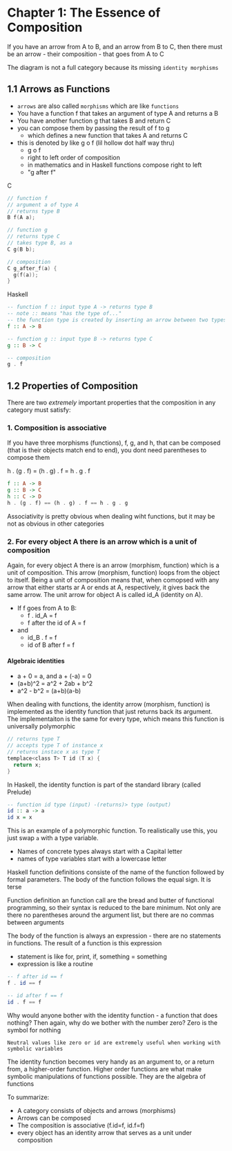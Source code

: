 # Chapter 1: The Essence of Composition

If you have an arrow from A to B, and an arrow from B to C, then there must be an arrow - their composition - that goes from A to C

The diagram is not a full category because its missing `identity morphisms`

## 1.1 Arrows as Functions

- `arrows` are also called `morphisms` which are like `functions`
- You have a function f that takes an argument of type A and returns a B
- You have another function g that takes B and return C
- you can compose them by passing the result of f to g
  - which defines a new function that takes A and returns C
- this is denoted by like g o f (lil hollow dot half way thru)
  - g o f
  - right to left order of composition
  - in mathematics and in Haskell functions compose right to left
  - "g after f"

C

```c
// function f
// argument a of type A
// returns type B
B f(A a);

// function g
// returns type C
// takes type B, as a
C g(B b);

// composition
C g_after_f(a) {
  g(f(a));
}
```

Haskell

```hs
-- function f :: input type A -> returns type B
-- note :: means "has the type of..."
-- the function type is created by inserting an arrow between two types
f :: A -> B

-- function g :: input type B -> returns type C
g :: B -> C

-- composition
g . f
```

## 1.2 Properties of Composition

There are two *extremely* important properties that the composition in any category must satisfy:

### 1. Composition is associative

If you have three morphisms (functions), f, g, and h, that can be composed (that is their objects match end to end), you dont need parentheses to compose them

h . (g . f) = (h . g) . f = h . g . f

```hs
f :: A -> B
g :: B -> C
h :: C -> D
h . (g . f) == (h . g) . f == h . g . g
```

Associativity is pretty obvious when dealing wiht functions, but it may be not as obvious in other categories

### 2. For every object A there is an arrow which is a unit of composition

Again, for every object A there is an arrow (morphism, function) which is a unit of composition. This arrow (morphism, function) loops from the object to itself. Being a unit of composition means that, when comopsed with any arrow that either starts ar A or ends at A, respectively, it gives back the same arrow. The unit arrow for object A is called id_A (identity on A).

- If f goes from A to B:
  - f . id_A = f
  - f after the id of A = f
- and
  - id_B . f = f
  - id of B after f = f

#### Algebraic identities

- a + 0 = a, and a + (-a) = 0
- (a+b)^2 = a^2 + 2ab + b^2
- a^2 - b^2 = (a+b)(a-b)

When dealing with functions, the identity arrow (morphism, function) is implemented as the identity function that just returns back its argument. The implementaiton is the same for every type, which means this function is universally polymorphic

```c
// returns type T
// accepts type T of instance x
// returns instace x as type T
templace<class T> T id (T x) {
  return x;
}
```

In Haskell, the identity function is part of the standard library (called Prelude)

```hs
-- function id type (input) -(returns)> type (output)
id :: a -> a
id x = x
```

This is an example of a polymorphic function. To realistically use this, you just swap `a` with a type variable.

- Names of concrete types always start with a Capital letter
- names of type variables start with a lowercase letter

Haskell function definitions consiste of the name of the function followed by formal parameters. The body of the function follows the equal sign. It is terse

Function definition an function call are the bread and butter of functional programming, so their syntax is reduced to the bare minimum. Not only are there no parentheses around the argument list, but there are no commas between arguments

The body of the function is always an expression - there are no statements in functions. The result of a function is this expression

- statement is like for, print, if, something = something
- expression is like a routine

```hs
-- f after id == f
f . id == f

-- id after f == f
id . f == f
```

Why would anyone bother with the identity function - a function that does nothing? Then again, why do we bother with the number zero? Zero is the symbol for nothing

`Neutral values like zero or id are extremely useful when working with symbolic variables`

The identity function becomes very handy as an argument to, or a return from, a higher-order function. Higher order functions are what make symbolic manipulations of functions possible. They are the algebra of functions

To summarize:

- A category consists of objects and arrows (morphisms)
- Arrows can be composed
- The composition is associative (f.id=f, id.f=f)
- every object has an identity arrow that serves as a unit under composition
